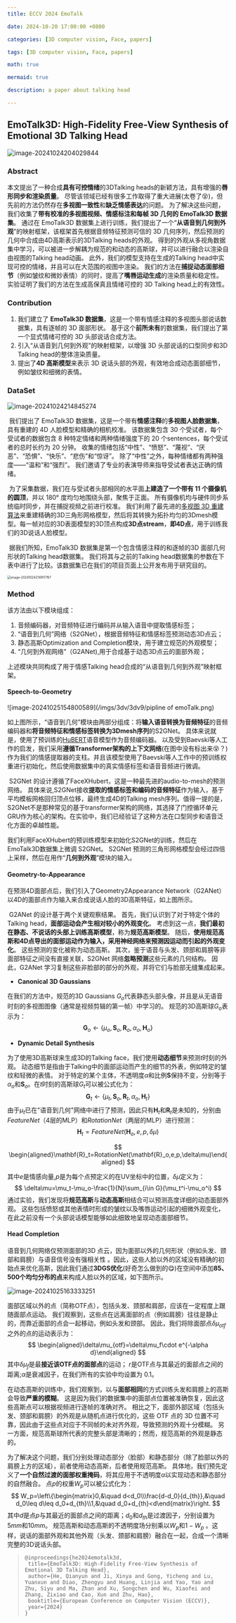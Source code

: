 ```yaml
---
title: ECCV 2024 EmoTalk

date: 2024-10-20 17:00:00 +0800

categories: [3D computer vision, Face, papers]

tags: [3D computer vision, Face, papers]

math: true

mermaid: true

description: a paper about talking head

---
```


## EmoTalk3D: High-Fidelity Free-View Synthesis of Emotional 3D Talking Head

![image-20241024204029844](/imgs/3dv/3dv9/EmoTalk.png)

### Abstract

本文提出了一种合成**具有可控情绪**的3DTalking heads的新颖方法，具有增强的**唇形同步和渲染质量**。 尽管该领域已经有很多工作取得了重大进展(太卷了😵)，但先前的方法仍然存在**多视图一致性**和**缺乏情感表达**的问题。 为了解决这些问题，我们收集了**带有校准的多视图视频、情感标注和每帧 3D 几何的 EmoTalk3D 数据集**。 通过在 EmoTalk3D 数据集上进行训练，我们提出了一个“**从语音到几何到外观**”的映射框架，该框架首先根据音频特征预测可信的 3D 几何序列，然后预测的几何中合成由4D高斯表示的3DTalking heads的外观。 得到的外观从多视角数据集中学习，可以被进一步解耦为规范的和动态的高斯球，并可以进行融合以渲染自由视图的Talking head动画。 此外，我们的模型支持在生成的Talking head中实现可控的情绪，并且可以在大范围的视图中渲染。 我们的方法在**捕捉动态面部细节**（例如皱纹和微妙表情）的同时，提高了**嘴唇运动生成**的渲染质量和稳定性。 实验证明了我们的方法在生成高保真且情绪可控的 3D Talking head上的有效性。

### Contribution

1. 我们建立了 **EmoTalk3D 数据集**，这是一个带有情感注释的多视图头部说话数据集，具有逐帧的 3D 面部形状。 基于这个**前所未有**的数据集，我们提出了第一个显式情绪可控的 3D 头部说话合成方法。
2. 引入“从语音到几何到外观”的映射框架，以增强 3D 头部说话的口型同步和3D Talking head的整体渲染质量。
3. 提出了**4D 高斯模型**来表示 3D 说话头部的外观，有效地合成动态面部细节，例如皱纹和细微的表情。

### DataSet

![image-20241024214845274](/imgs/3dv/3dv9/EmoTalk_dataset.png)

​		我们提出了 EmoTalk3D 数据集，这是一个带有**情感注释**的**多视图人脸数据集**，具有重建的 4D 人脸模型和精确的相机校准。 该数据集包含 30 个受试者，每个受试者的数据包含 8 种特定情绪和两种情绪强度下的 20 个sentences，每个受试者的总时长约为 20 分钟。 收集的情绪包括“中性”、“愤怒”、“蔑视”、“厌恶”、“恐惧”、“快乐”、“悲伤”和“惊讶”。 除了“中性”之外，每种情绪都有两种强度——“温和”和“强烈”。 我们邀请了专业的表演导师来指导受试者表达正确的情绪。

​		为了采集数据，我们在与受试者头部相同的水平面**上建造了一个带有 11 个摄像机的圆顶**，并以 180° 度均匀地围绕头部，聚焦于正面。 所有摄像机均与硬件同步系统临时同步，并在捕捉视频之前进行校准。 我们利用了最先进的[多视图 3D 重建算法](https://github.com/jzhangbs/Vis-MVSNet)来重建精确的3D三角形网格模型，然后将其转换为拓扑均匀的3Dmesh模型。每一帧对应的3D表面模型的3D顶点构成**3D点stream**，**即4D点**，用于训练我们的3D说话人脸模型。

​		据我们所知，EmoTalk3D 数据集是第一个包含情感注释的和逐帧的3D 面部几何形状的Talking head数据集。 我们将其与之前的Talking head数据集的参数在下表中进行了比较。该数据集已在我们的项目页面上公开发布用于研究目的。 

<img src="/imgs/3dv/3dv9/dataset_para.png" alt="image-20241024214917767" style="zoom:50%;" />

### Method

该方法由以下模块组成：

1. 音频编码器，对音频特征进行编码并从输入语音中提取情感标签；  
2. “语音到几何”网络（S2GNet），根据音频特征和情感标签预测动态3D点云；
3. 静态高斯Optimization and Completion模块，用于建立规范的外观模型；
4. “几何到外观网络”（G2ANet),用于合成基于动态3D点云的面部外观；

上述模块共同构成了用于情感Talking head合成的“从语音到几何到外观”映射框架。

#### Speech-to-Geometry

![image-20241025154800589](/imgs/3dv/3dv9/pipline of emoTalk.png)

如上图所示，“语音到几何”模块由两部分组成：将**输入语音转换为音频特征**的音频编码器和**将音频特征和情感标签转换为3Dmesh序列**的S2GNet。 具体来说就是，使用了预训练的[HuBERT](https://arxiv.org/abs/2106.07447)语音模型作为音频编码器。 以及受到Baevski等人工作的启发，我们采用**遵循Transformer架构的上下文网络**(在图中没有标出来😵？)作为我们的情感提取器的支柱。并且该模型使用了Baevski等人工作中的预训练权重进行初始化，然后使用数据集中的真实情感标签和语音音频进行微调。

​		S2GNet 的设计遵循了FaceXHubert，这是一种最先进的audio-to-mesh的预测网络。 具体来说,S2GNet接收**提取的情感标签和编码的音频特征**作为输入，基于平均模板网格回归顶点位移，最终生成4D的Talking mesh序列。值得一提的是，S2GNet不是那种常见的基于transformer架构的网络，其选择了门控循环单元GRU作为核心的架构。在实验中，我们已经验证了这种方法在口型同步和语音泛化方面的卓越性能。

​		我们利用FaceXHubert的预训练模型来初始化S2GNet的训练，然后在EmoTalk3D数据集上微调 S2GNet。  S2GNet 预测的三角形网格模型会经过四倍上采样，然后在用作“**几何到外观**”模块的输入。

#### Geometry-to-Appearance

在预测4D面部点后，我们引入了Geometry2Appearance Network（G2ANet）以4D的面部点作为输入来合成说话人脸的3D高斯特征，如上图所示。

​		G2ANet 的设计基于两个关键观察结果。 首先，我们认识到了对于特定个体的Talking head，**面部运动会产生相对较小的外观变化**。 考虑到这一点，**我们最初在静态、不说话的头部上训练高斯模型**，称为**规范高斯模型**。 随后，**使用规范高斯和4D点导出的面部运动作为输入，采用神经网络来预测因运动而引起的外观变化**。 这些预测的变化被称为动态高斯。 其次，鉴于语音与头发、颈部和肩膀等非面部特征之间没有直接关联，S2GNet 网络**忽略预测**这些元素的几何结构。 因此，G2ANet 学习复制这些非脸部的部分的外观，并将它们与脸部无缝集成起来。

* **Canonical 3D Gaussians**

在我们的方法中，规范的3D Gaussians $G_{o}$代表静态头部头像，并且是从无语音时刻的多视图图像（通常是视频剪辑的第一帧）中学习的。 规范的3D高斯球$G_{o}$表示为：
$$
\mathbf{G}_{o}\leftarrow\{\mu_{o},\mathbf{S}_{o},\mathbf{R}_{o},\alpha_{o},\mathbf{H}_{o}\}
$$

* **Dynamic Detail Synthesis**

为了使用3D高斯球来生成3D的Talking face，我们使用**动态细节**来预测$t$时刻的外观。 动态细节是指由于Talking中的面部运动而产生的细节的外表，例如特定的皱纹和轻微的表情。 对于特定的某个主体，不透明度$\alpha$和比例$\mathbf{S}$保持不变，分别等于$\alpha_{o}$和$\mathbf{S}_{o}$。在$t$时刻的高斯球$G_{t}$可以被公式化为：
$$
\mathbf{G}_{t}\leftarrow\{\mu_{t},\mathbf{S}_{o},\mathbf{R}_{t},\alpha_{o},\mathbf{H}_{t}\}
$$
由于$\mu_{t}$已在"语音到几何"网络中进行了预测，因此只有$\mathbf{H}_{t}$和$\mathbf{R}_{t}$是未知的，分别由$FeatureNet$（4层的MLP）和$RotationNet$（两层的MLP）进行预测：
$$
\mathbf{H}_{t}=FeatureNet(\mathbf{H}_{o},e,p,\delta\mu)
$$

$$
\begin{aligned}\mathbf{R}_t=RotationNet(\mathbf{R}_o,e,p,\delta\mu)\end{aligned}
$$

其中$e$是情感向量,$p$是为每个点预定义的在UV坐标中的位置，$\delta\mu$定义为：
$$
\delta\mu=\mu_t-\mu_o-\frac{1}{N}\sum_{i\in G}(\mu_t^i-\mu_o^i)
$$
通过实验，我们发现将**规范高斯**与**动态高斯**相结合可以预测高度详细的动态面部外观。 这些包括愤怒或其他表情时形成的皱纹以及嘴唇运动引起的细微外观变化，在此之前没有一个头部说话模型能够如此细致地呈现动态面部细节。

#### Head Completion

语音到几何网络仅预测面部的3D 点云，因为面部以外的几何形状（例如头发、颈部和肩膀）与语音信号没有强相关性 。因此，这些人脸以外的区域没有精确的初始点来优化高斯，因此我们通过**3DGS优化**(好奇怎么做到的😋)在空间中添加**85、500个均匀分布的点**来构成人脸以外的区域，如下图所示。

![image-20241025163333251](/imgs/3dv/3dv9/EmoTalk2.png)

面部区域以外的点（简称OTF点），包括头发、颈部和肩部，应该在一定程度上跟随面部点运动。 我们观察到，这些点在远离面部的点（例如肩膀）往往是静止的，而靠近面部的点会一起移动，例如头发和颈部。 因此，我们将除面部点$\delta\mu_{otf}$之外的点的运动表示为：
$$
\begin{aligned}\delta\mu_{otf}=\delta\mu_f\cdot e^{-\alpha d}\end{aligned}
$$
其中$\delta\mu_{f}$是最**接近该OTF点的面部点**的运动；  $r$是OTF点与其最近的面部点之间的距离;$\alpha$是衰减因子，在我们所有的实验中均设置为 0.1。

​		在动态高斯的训练中，我们观察到，以与**面部相同**的方式训练头发和肩膀上的高斯会导致**严重的模糊**。 这是因为我们的数据集中的面部点位置被准确恢复，因此这些高斯点可以根据视频进行逐帧的准确对齐。 相比之下，面部外部区域（包括头发、颈部和肩膀）的外观是从随机点进行优化的，这些 OTF 点的 3D 位置不可靠，因此由于这些点对应于不同帧的未对齐外观，导致预测的外观十分模糊。 另一方面，规范高斯球所代表的完整头部是清晰的；然而，规范高斯的外观是静态的。

​		为了解决这个问题，我们分别处理动态部分（脸部）和静态部分（除了脸部以外的肩膀上方的区域），前者使用动态高斯，后者使用规范高斯。 具体地，我们预先定义了**一个自然过渡的面部权重掩码**，将其应用于不透明度$\alpha$以实现动态和静态部分的自然融合。 点$p$的权重$W_{p}$可以被公式化为：
$$
W_p=\left\{\begin{matrix}0,&\quad d<d_0\\\frac{d-d_0}{d_{th}},&\quad d_0\leq d\leq d_0+d_{th}\\1,&\quad d_0+d_{th}<d\end{matrix}\right.
$$
其中$d$是点$p$与其最近的面部点之间的距离；$d_{0}$和$d_{th}$是过渡因子，分别设置为$5mm$和$10mm$。 规范高斯和动态高斯的不透明度场分别乘以$W_{p}$和$1-W_{p}$ 。这样，说话的面部外观和其他外观（头发、颈部和肩膀）融合在一起，合成一个清晰完整的3D说话头部。



>```
>@inproceedings{he2024emotalk3d,
>  title={EmoTalk3D: High-Fidelity Free-View Synthesis of Emotional 3D Talking Head},
>  author={He, Qianyun and Ji, Xinya and Gong, Yicheng and Lu, Yuanxun and Diao, Zhengyu and Huang, Linjia and Yao, Yao and Zhu, Siyu and Ma, Zhan and Xu, Songchen and Wu, Xiaofei and Zhang, Zixiao and Cao, Xun and Zhu, Hao},
>  booktitle={European Conference on Computer Vision (ECCV)},
>  year={2024}      
>}
>```













